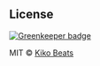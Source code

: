 ## License

[![Greenkeeper badge](https://badges.greenkeeper.io/Kikobeats/kata_email.svg)](https://greenkeeper.io/)

MIT © [Kiko Beats](http://www.kikobeats.com)


